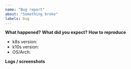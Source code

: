 ```yaml
---
name: "Bug report"
about: "Something broke"
labels: bug
---
```


**What happened?**
**What did you expect?**
**How to reproduce**
- k8s version:
- k10s version:
- OS/Arch:

**Logs / screenshots**

